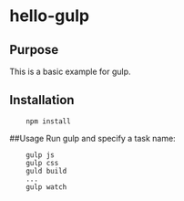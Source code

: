 # hello-gulp

## Purpose
This is a basic example for gulp.
 
## Installation        
        npm install

##Usage
Run gulp and specify a task name:

        gulp js
        gulp css
        guld build
        ...
        gulp watch
        
        